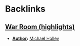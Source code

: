
# Backlinks
## [War Room (highlights)](<War Room (highlights).md>)
- **[Author](<Author.md>):** [Michael Holley](<Michael Holley.md>)

